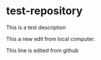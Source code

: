 # test-repository
This is a test description

This a new edit from local computer.

This line is edited from github
